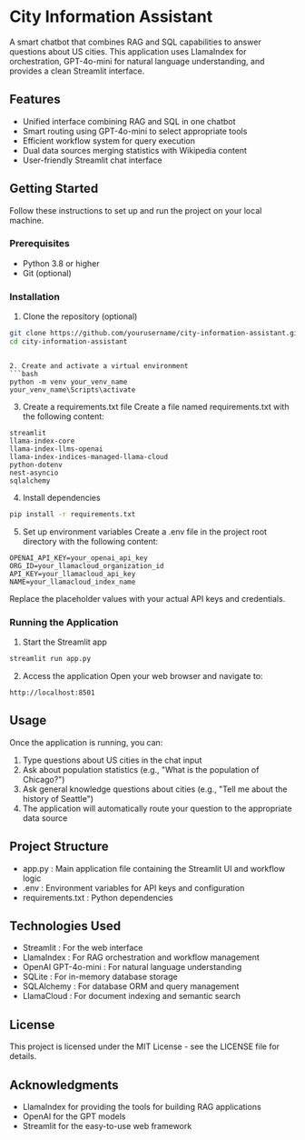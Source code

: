 # City Information Assistant
A smart chatbot that combines RAG and SQL capabilities to answer questions about US cities. This application uses LlamaIndex for orchestration, GPT-4o-mini for natural language understanding, and provides a clean Streamlit interface.

## Features
- Unified interface combining RAG and SQL in one chatbot
- Smart routing using GPT-4o-mini to select appropriate tools
- Efficient workflow system for query execution
- Dual data sources merging statistics with Wikipedia content
- User-friendly Streamlit chat interface
## Getting Started
Follow these instructions to set up and run the project on your local machine.

### Prerequisites
- Python 3.8 or higher
- Git (optional)
### Installation
1. Clone the repository (optional)
```bash
git clone https://github.com/yourusername/city-information-assistant.git
cd city-information-assistant
 ```
```

2. Create and activate a virtual environment
```bash
python -m venv your_venv_name
your_venv_name\Scripts\activate
 ```

3. Create a requirements.txt file
Create a file named requirements.txt with the following content:

```plaintext
streamlit
llama-index-core
llama-index-llms-openai
llama-index-indices-managed-llama-cloud
python-dotenv
nest-asyncio
sqlalchemy
 ```

4. Install dependencies
```bash
pip install -r requirements.txt
 ```

5. Set up environment variables
Create a .env file in the project root directory with the following content:

```plaintext
OPENAI_API_KEY=your_openai_api_key
ORG_ID=your_llamacloud_organization_id
API_KEY=your_llamacloud_api_key
NAME=your_llamacloud_index_name
 ```

Replace the placeholder values with your actual API keys and credentials.

### Running the Application
1. Start the Streamlit app
```bash
streamlit run app.py
 ```

2. Access the application
Open your web browser and navigate to:

```plaintext
http://localhost:8501
 ```

## Usage
Once the application is running, you can:

1. Type questions about US cities in the chat input
2. Ask about population statistics (e.g., "What is the population of Chicago?")
3. Ask general knowledge questions about cities (e.g., "Tell me about the history of Seattle")
4. The application will automatically route your question to the appropriate data source
## Project Structure
- app.py : Main application file containing the Streamlit UI and workflow logic
- .env : Environment variables for API keys and configuration
- requirements.txt : Python dependencies
## Technologies Used
- Streamlit : For the web interface
- LlamaIndex : For RAG orchestration and workflow management
- OpenAI GPT-4o-mini : For natural language understanding
- SQLite : For in-memory database storage
- SQLAlchemy : For database ORM and query management
- LlamaCloud : For document indexing and semantic search
## License
This project is licensed under the MIT License - see the LICENSE file for details.

## Acknowledgments
- LlamaIndex for providing the tools for building RAG applications
- OpenAI for the GPT models
- Streamlit for the easy-to-use web framework